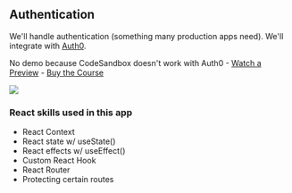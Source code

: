 ## Authentication

We'll handle authentication (something many production apps need). We'll integrate with [Auth0](https://auth0.com/).

No demo because CodeSandbox doesn't work with Auth0 - [Watch a Preview](https://learn.chrisoncode.io/courses/make-20-react-apps/284972-08-authentication/821360-00-authentication-preview) - [Buy the Course](https://MakeReactApps.com/?utm_source=github.com&utm_medium=readme)

[![](https://scotch-res.cloudinary.com/video/upload/vs_50,dl_200,e_loop/v1592352072/16_-_authentication_tm16s4.gif)](https://learn.chrisoncode.io/courses/make-20-react-apps/284972-08-authentication/821360-00-authentication-preview)

### React skills used in this app

- React Context
- React state w/ useState()
- React effects w/ useEffect()
- Custom React Hook
- React Router
- Protecting certain routes
